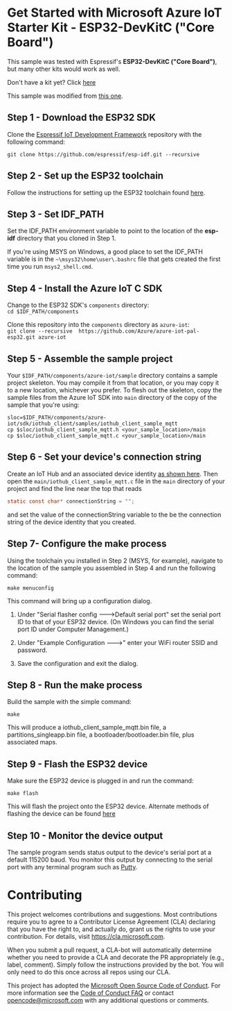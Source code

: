 
# Get Started with Microsoft Azure IoT Starter Kit - ESP32-DevKitC ("Core Board")

This sample was tested with Espressif's **ESP32-DevKitC ("Core Board")**, but many other kits would work as well.

Don't have a kit yet? Click [here](http://esp32.net/)

This sample was modified from [this one](https://github.com/ustccw/AzureESP32.git).

## Step 1 - Download the ESP32 SDK

Clone the [Espressif IoT Development Framework](https://github.com/espressif/esp-idf) repository with the following command:

`git clone https://github.com/espressif/esp-idf.git --recursive`

## Step 2 - Set up the ESP32 toolchain

Follow the instructions for setting up the ESP32 toolchain found [here](http://esp-idf.readthedocs.io/en/latest/#setup-toolchain).

## Step 3 - Set IDF_PATH

Set the IDF_PATH environment variable to point to the location of the **esp-idf** directory that you 
cloned in Step 1.

If you're using MSYS on Windows, a good place to set the IDF_PATH variable is in the 
`~\msys32\home\user\.bashrc` file that gets created the first time you run `msys2_shell.cmd`.

## Step 4 - Install the Azure IoT C SDK

Change to the ESP32 SDK's `components` directory:<br/>
`cd $IDF_PATH/components`<br/>

Clone this repository into the `components` directory as `azure-iot`:<br/>
`git clone --recursive  https://github.com/Azure/azure-iot-pal-esp32.git azure-iot`

## Step 5 - Assemble the sample project

Your `$IDF_PATH/components/azure-iot/sample` directory contains a sample project skeleton. You may 
compile it from that location, or you may copy it to a new location, whichever you prefer. 
To flesh out the skeleton,
copy the sample files from the Azure IoT SDK into `main` directory of the copy of the sample that 
you're using:

`sloc=$IDF_PATH/components/azure-iot/sdk/iothub_client/samples/iothub_client_sample_mqtt`<br/>
`cp $sloc/iothub_client_sample_mqtt.h <your_sample_location>/main`<br/>
`cp $sloc/iothub_client_sample_mqtt.c <your_sample_location>/main`

## Step 6 - Set your device's connection string

Create an IoT Hub and an associated device identity 
[as shown here](https://docs.microsoft.com/en-us/azure/iot-hub/iot-hub-csharp-csharp-getstarted).
Then open the `main/iothub_client_sample_mqtt.c` file in the `main` directory of your 
project and find the line near the top that reads 

```c
static const char* connectionString = "";

```

and set the value of the connectionString variable to the be the connection string of the device 
identity that you created.

## Step 7- Configure the make process

Using the toolchain you installed in Step 2 (MSYS, for example), navigate to the location of the 
sample you assembled in Step 4 and run the following command:

`make menuconfig`

This command will bring up a configuration dialog.

1. Under "Serial flasher config --->Default serial port" set the serial port ID to that of your ESP32 device. (On Windows you can find the serial port ID under Computer Management.)

1. Under "Example Configuration --->" enter your WiFi router SSID and password.

1. Save the configuration and exit the dialog.

## Step 8 - Run the make process

Build the sample with the simple command:

`make`

This will produce a iothub_client_sample_mqtt.bin file, a partitions_singleapp.bin file, a bootloader/bootloader.bin file, plus associated maps.

## Step 9 - Flash the ESP32 device

Make sure the ESP32 device is plugged in and run the command:

`make flash`

This will flash the project onto the ESP32 device. Alternate methods of flashing the device can be found [here](https://espressif.com/en/support/download/other-tools)

## Step 10 - Monitor the device output

The sample program sends status output to the device's serial port at a default 115200 baud. You monitor this output by connecting to the serial port with any terminal program such as [Putty](http://www.putty.org/).

# Contributing

This project welcomes contributions and suggestions.  Most contributions require you to agree to a
Contributor License Agreement (CLA) declaring that you have the right to, and actually do, grant us
the rights to use your contribution. For details, visit https://cla.microsoft.com.

When you submit a pull request, a CLA-bot will automatically determine whether you need to provide
a CLA and decorate the PR appropriately (e.g., label, comment). Simply follow the instructions
provided by the bot. You will only need to do this once across all repos using our CLA.

This project has adopted the [Microsoft Open Source Code of Conduct](https://opensource.microsoft.com/codeofconduct/).
For more information see the [Code of Conduct FAQ](https://opensource.microsoft.com/codeofconduct/faq/) or
contact [opencode@microsoft.com](mailto:opencode@microsoft.com) with any additional questions or comments.
